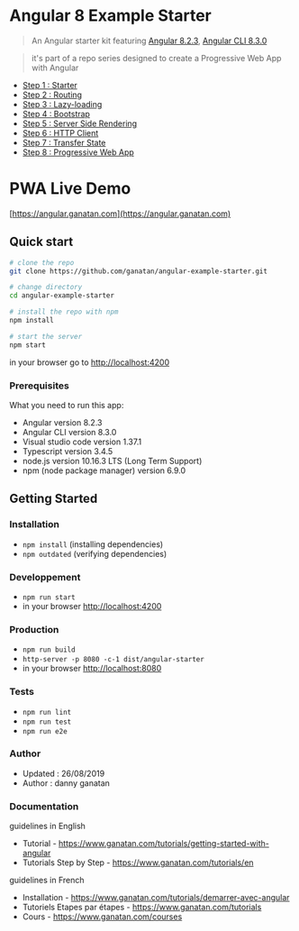 # Angular 8 Example Starter

> An Angular starter kit featuring [Angular 8.2.3](https://angular.io), [Angular CLI 8.3.0](https://cli.angular.io/)

> it's part of a repo series designed to create a Progressive Web App with Angular

* [Step 1 : Starter](https://github.com/ganatan/angular-starter)
* [Step 2 : Routing](https://github.com/ganatan/angular-starter-routing)
* [Step 3 : Lazy-loading](https://github.com/ganatan/angular-starter-lazy)
* [Step 4 : Bootstrap](https://github.com/ganatan/angular-starter-bootstrap)
* [Step 5 : Server Side Rendering](https://github.com/ganatan/angular-starter-ssr)
* [Step 6 : HTTP Client](https://github.com/ganatan/angular-starter-httpclient)
* [Step 7 : Transfer State](https://github.com/ganatan/angular-starter-transferstate)
* [Step 8 : Progressive Web App](https://github.com/ganatan/angular8-example-pwa)

# PWA Live Demo
[https://angular.ganatan.com](https://angular.ganatan.com)


## Quick start

```bash
# clone the repo
git clone https://github.com/ganatan/angular-example-starter.git

# change directory
cd angular-example-starter

# install the repo with npm
npm install

# start the server
npm start

```
in your browser go to [http://localhost:4200](http://localhost:4200) 

### Prerequisites
What you need to run this app:
* Angular version 8.2.3
* Angular CLI version 8.3.0
* Visual studio code version 1.37.1
* Typescript version 3.4.5
* node.js version 10.16.3 LTS (Long Term Support)
* npm (node package manager) version 6.9.0

## Getting Started


### Installation
* `npm install` (installing dependencies)
* `npm outdated` (verifying dependencies)

### Developpement
* `npm run start`
* in your browser [http://localhost:4200](http://localhost:4200) 

### Production 
* `npm run build`
* `http-server -p 8080 -c-1 dist/angular-starter`
* in your browser [http://localhost:8080](http://localhost:8080) 

### Tests
* `npm run lint`
* `npm run test`
* `npm run e2e`

### Author
* Updated : 26/08/2019
* Author  : danny ganatan

### Documentation

guidelines in English
-  Tutorial - https://www.ganatan.com/tutorials/getting-started-with-angular
-  Tutorials Step by Step - https://www.ganatan.com/tutorials/en

guidelines in French
- Installation - https://www.ganatan.com/tutorials/demarrer-avec-angular
- Tutoriels Etapes par étapes - https://www.ganatan.com/tutorials
- Cours - https://www.ganatan.com/courses
